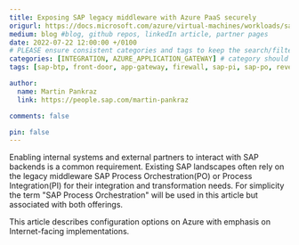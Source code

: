```yaml
---
title: Exposing SAP legacy middleware with Azure PaaS securely
origurl: https://docs.microsoft.com/azure/virtual-machines/workloads/sap/expose-sap-process-orchestration-on-azure
medium: blog #blog, github repos, linkedIn article, partner pages
date: 2022-07-22 12:00:00 +/0100
# PLEASE ensure consistent categories and tags to keep the search/filtering meaningful!
categories: [INTEGRATION, AZURE_APPLICATION_GATEWAY] # category should be a topic and sub-category primary product
tags: [sap-btp, front-door, app-gateway, firewall, sap-pi, sap-po, reverse-proxy]     # TAG names should always be lowercase

author:
  name: Martin Pankraz
  link: https://people.sap.com/martin-pankraz

comments: false

pin: false
---
```

Enabling internal systems and external partners to interact with SAP backends is a common requirement. Existing SAP landscapes often rely on the legacy middleware SAP Process Orchestration(PO) or Process Integration(PI) for their integration and transformation needs. For simplicity the term "SAP Process Orchestration" will be used in this article but associated with both offerings.

This article describes configuration options on Azure with emphasis on Internet-facing implementations.

